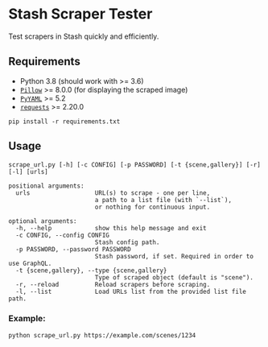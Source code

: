 # Stash Scraper Tester

Test scrapers in Stash quickly and efficiently.

## Requirements

- Python 3.8 (should work with >= 3.6)
- [`Pillow`](https://pypi.org/project/Pillow) >= 8.0.0 (for displaying the scraped image)
- [`PyYAML`](https://pypi.org/project/PyYAML) >= 5.2
- [`requests`](https://pypi.org/project/requests) >= 2.20.0

```
pip install -r requirements.txt
```

## Usage

```
scrape_url.py [-h] [-c CONFIG] [-p PASSWORD] [-t {scene,gallery}] [-r] [-l] [urls]

positional arguments:
  urls                  URL(s) to scrape - one per line,
                        a path to a list file (with `--list`),
                        or nothing for continuous input.

optional arguments:
  -h, --help            show this help message and exit
  -c CONFIG, --config CONFIG
                        Stash config path.
  -p PASSWORD, --password PASSWORD
                        Stash password, if set. Required in order to use GraphQL.
  -t {scene,gallery}, --type {scene,gallery}
                        Type of scraped object (default is "scene").
  -r, --reload          Reload scrapers before scraping.
  -l, --list            Load URLs list from the provided list file path.
```

### Example:
```
python scrape_url.py https://example.com/scenes/1234
```
